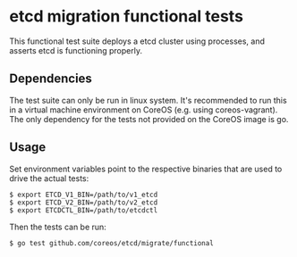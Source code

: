 
etcd migration functional tests
=====

This functional test suite deploys a etcd cluster using processes, and asserts etcd is functioning properly.

Dependencies
------------

The test suite can only be run in linux system. It's recommended to run this in a virtual machine environment on CoreOS (e.g. using coreos-vagrant). The only dependency for the tests not provided on the CoreOS image is go.

Usage
-----

Set environment variables point to the respective binaries that are used to drive the actual tests:

```
$ export ETCD_V1_BIN=/path/to/v1_etcd
$ export ETCD_V2_BIN=/path/to/v2_etcd
$ export ETCDCTL_BIN=/path/to/etcdctl
```

Then the tests can be run:

```
$ go test github.com/coreos/etcd/migrate/functional
```
